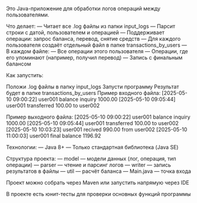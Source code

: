 Это Java-приложение для обработки логов операций между пользователями.

Что делает:
— Читает все .log файлы из папки input_logs
— Парсит строки с датой, пользователем и операцией
— Поддерживает операции: запрос баланса, перевод, снятие средств
— Для каждого пользователя создаёт отдельный файл в папке transactions_by_users
— В каждом файле:
— Все операции этого пользователя
— Операции, где его упоминают (например, получил перевод)
— Запись с финальным балансом

Как запустить:

Положи .log файлы в папку input_logs
Запусти программу
Результат будет в папке transactions_by_users
Пример входного файла:
[2025-05-10 09:00:22] user001 balance inquiry 1000.00
[2025-05-10 09:05:44] user001 transferred 100.00 to user002

Пример выходного файла:
[2025-05-10 09:00:22] user001 balance inquiry 1000.00
[2025-05-10 09:05:44] user001 transferred 100.00 to user002
[2025-05-10 10:03:23] user001 recived 990.00 from user002
[2025-05-10 11:00:03] user001 final balance 1196.92

Технологии:
— Java 8+
— Только стандартная библиотека (Java SE)

Структура проекта:
— model — модели данных (лог, операция, тип операции)
— parser — чтение и парсинг логов
— writer — запись результатов в файлы
— util — расчёт баланса
— Main.java — точка входа

Проект можно собрать через Maven или запустить напрямую через IDE

В проекте есть юнит-тесты для проверки основных функций программы
